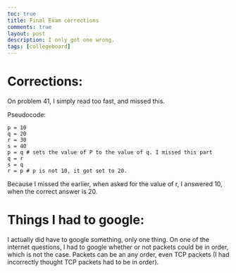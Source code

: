```yaml
---
toc: true
title: Final Exam corrections
comments: true
layout: post
description: I only got one wrong.
tags: [collegeboard]
---
```




# Corrections:

On problem  41, I simply read too fast, and missed this.

Pseudocode:

```
p = 10
q = 20
r = 30
s = 40
p = q # sets the value of P to the value of q. I missed this part
q = r
s = q
r = p # p is not 10, it got set to 20. 

```

Because I missed the earlier, when asked for the value of r, I answered 10, when the correct answer is 20. 

# Things I had to google:

I actually did have to google something, only one thing. On one of the internet questions, I had to google whether or not packets could be in order, which is not the case. Packets can be an any order, even TCP packets (I had incorrectly thought TCP packets had to be in order).

